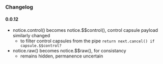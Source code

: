 ### Changelog

#### 0.0.12

* notice.control() becomes notice.$$control(), control capsule payload similarly changed
    * to filter control capsules from the pipe `return next.cancel() if capsule.$$control?`
* notice.raw() becomes notice.$$raw(), for consistancy
    * remains hidden, permanence uncertain
